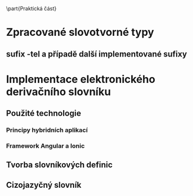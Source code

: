 \part{Praktická část}

# Zpracované slovotvorné typy

## sufix -tel a případě další implementované sufixy

# Implementace elektronického derivačního slovníku

## Použité technologie

### Principy hybridních aplikací

### Framework Angular a Ionic

##  Tvorba slovníkových definic

## Cizojazyčný slovník